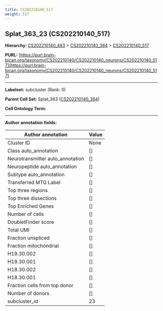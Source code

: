 ```yaml
---
title: CS202210140_517
weight: 517
---
```

## Splat_363_23 (CS202210140_517)
<b>Hierarchy: </b>
[CS202210140_483](../CS202210140_483) >
[CS202210140_364](../CS202210140_364) >
[CS202210140_517](../CS202210140_517)

**PURL:** [https://purl.brain-bican.org/taxonomy/CS202210140/CS202210140_neurons/CS202210140_517](https://purl.brain-bican.org/taxonomy/CS202210140/CS202210140_neurons/CS202210140_517)

---


**Labelset:** subcluster (Rank: 0)

**Parent Cell Set:** Splat_363 ([CS202210140_364](../CS202210140_364))



**Cell Ontology Term:** 

[MARKER GENES.]: #


---

[TRANSFERRED ANNOTATIONS.]: #


[AUTHOR ANNOTATION FIELDS.]: #


**Author annotation fields:**

| Author annotation | Value |
|-------------------|-------|
|Cluster ID|None|
|Class auto_annotation|[]|
|Neurotransmitter auto_annotation|[]|
|Neuropeptide auto_annotation|[]|
|Subtype auto_annotation|[]|
|Transferred MTG Label|[]|
|Top three regions|[]|
|Top three dissections|[]|
|Top Enriched Genes|[]|
|Number of cells|[]|
|DoubletFinder score|[]|
|Total UMI|[]|
|Fraction unspliced|[]|
|Fraction mitochondrial|[]|
|H19.30.002|[]|
|H19.30.001|[]|
|H18.30.002|[]|
|H18.30.001|[]|
|Fraction cells from top donor|[]|
|Number of donors|[]|
|subcluster_id|23|
